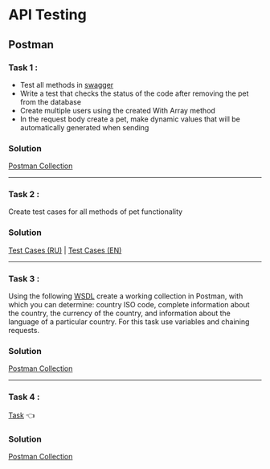 # API Testing 
## Postman
 ### Task 1 :
 - Test all methods in [swagger](https://petstore.swagger.io)
 - Write a test that checks the status of the code after removing the pet from the database
 - Create multiple users using the created With Array method
 - In the request body create a pet, make dynamic values that will be automatically generated when sending
 
  ### Solution
 [Postman Collection](https://www.postman.com/ozhegov/workspace/portfolio/collection/25976325-d6d98983-3953-45c4-9991-a1d5bc23bb47?action=share&creator=25976325)
 
 ---

  ### Task 2 :
 Create test cases for all methods of pet functionality
 ### Solution
 [Test Cases (RU)](https://docs.google.com/spreadsheets/d/1R23Q8uNJspb7Resjw3YpxVvnMCEgQo9T/edit?usp=sharing&ouid=104637141157944275480&rtpof=true&sd=true) | [Test Cases (EN)](https://docs.google.com/spreadsheets/d/17CaQD6jHZu-nJ9xsV9sCfhi3b51sud1Q/edit?usp=sharing&ouid=104637141157944275480&rtpof=true&sd=true)
 
 ---

 ### Task 3 :
 Using the following [WSDL](http://webservices.oorsprong.org/websamples.countryinfo/CountryInfoService.wso?WSDL) create a working collection in Postman, with which you can determine: country ISO code, complete information about the country, the currency of the country,  and information about the language of a particular country. For this task use variables and chaining requests.
 ### Solution
[Postman Collection](https://www.postman.com/ozhegov/workspace/portfolio/collection/25976325-6061397d-4462-4fd8-9604-a02aa25f5a16?action=share&creator=25976325)

 ---
 
  ### Task 4 :
  [Task](api_testing_vikunja_task.pdf) 👈
  
  ### Solution
  [Postman Collection](https://www.postman.com/ozhegov/workspace/api-vikunja/collection/25976325-0ff8341e-256a-437f-8cbb-908b57c4387f?action=share&creator=25976325)
